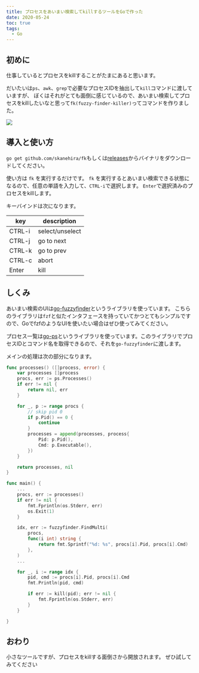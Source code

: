 ```yaml
---
title: プロセスをあいまい検索してkillするツールをGoで作った
date: 2020-05-24
toc: true
tags: 
  - Go
---
```


## 初めに
仕事しているとプロセスをkillすることがたまにあると思います。

だいたいは`ps`、`awk`、`grep`で必要なプロセスIDを抽出して`kill`コマンドに渡していますが、
ぼくはそれがとても面倒に感じているので、あいまい検索してプロセスをkillしたいなと思って`fk(fuzzy-finder-killer)`ってコマンドを作りました。

![](https://i.imgur.com/Q6ONFRz.gif)

## 導入と使い方
`go get github.com/skanehira/fk`もしくは[releases](https://github.com/skanehira/fk/releases)からバイナリをダウンロードしてください。

使い方は `fk` を実行するだけです。
`fk` を実行するとあいまい検索できる状態になるので、任意の単語を入力して、`CTRL-i`で選択します。
`Enter`で選択済みのプロセスをkillします。

キーバインドは次になります。

| key    | description     |
|--------|-----------------|
| CTRL-i | select/unselect |
| CTRL-j | go to next      |
| CTRL-k | go to prev      |
| CTRL-c | abort           |
| Enter  | kill            |

## しくみ
あいまい検索のUIは[go-fuzzyfinder](github.com/ktr0731/go-fuzzyfinder)というライブラリを使っています。
こちらのライブラリは`fzf`と似たインタフェースを持っていてかつとてもシンプルですので、GoでfzfのようなUIを使いたい場合はぜひ使ってみてください。

プロセス一覧は[go-ps](github.com/mitchellh/go-ps)というライブラリを使っています。このライブラリでプロセスIDとコマンド名を取得できるので、それを`go-fuzzyfinder`に渡します。

メインの処理は次の部分になります。

```go
func processes() ([]process, error) {
	var processes []process
	procs, err := ps.Processes()
	if err != nil {
		return nil, err
	}

	for _, p := range procs {
		// skip pid 0
		if p.Pid() == 0 {
			continue
		}
		processes = append(processes, process{
			Pid: p.Pid(),
			Cmd: p.Executable(),
		})
	}

	return processes, nil
}

func main() {
	...
	procs, err := processes()
	if err != nil {
		fmt.Fprintln(os.Stderr, err)
		os.Exit(1)
	}

	idx, err := fuzzyfinder.FindMulti(
		procs,
		func(i int) string {
			return fmt.Sprintf("%d: %s", procs[i].Pid, procs[i].Cmd)
		},
	)
	...

	for _, i := range idx {
		pid, cmd := procs[i].Pid, procs[i].Cmd
		fmt.Println(pid, cmd)

		if err := kill(pid); err != nil {
			fmt.Fprintln(os.Stderr, err)
		}
	}

}
```


## おわり
小さなツールですが、プロセスをkillする面倒さから開放されます。
ぜひ試してみてください

